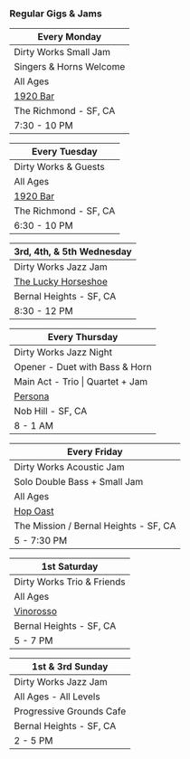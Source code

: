 <div class="text-center">
  <h3>Regular Gigs & Jams</h3>

  | Every Monday
  |-
  | Dirty Works Small Jam
  | Singers & Horns Welcome
  | All Ages
  | <a href="https://1920bar.square.site" target="new">1920 Bar</a>
  | The Richmond - SF, CA
  | 7:30 - 10 PM

  | Every Tuesday
  |-
  | Dirty Works & Guests
  | All Ages
  | <a href="https://1920bar.square.site" target="new">1920 Bar</a>
  | The Richmond - SF, CA
  | 6:30 - 10 PM

  | 3rd, 4th, & 5th Wednesday
  |-
  | Dirty Works Jazz Jam
  | <a href="https://www.theluckyhorseshoebar.com" target="Shoe">The Lucky Horseshoe</a>
  | Bernal Heights - SF, CA
  | 8:30 - 12 PM

  | Every Thursday
  |-
  | Dirty Works Jazz Night
  | Opener - Duet with Bass & Horn
  | Main Act - Trio \| Quartet + Jam
  | <a href="https://www.persona-sf.com" target="new">Persona</a>
  | Nob Hill - SF, CA
  | 8 - 1 AM

  | Every Friday
  |-
  | Dirty Works Acoustic Jam
  | Solo Double Bass + Small Jam
  | All Ages
  | <a href="https://hopoast.com" target="new">Hop Oast</a>
  | The Mission / Bernal Heights - SF, CA
  | 5 - 7:30 PM

  | 1st Saturday
  |-
  | Dirty Works Trio & Friends
  | All Ages
  | <a href="https://vinorosso-sf.com" target="new">Vinorosso</a>
  | Bernal Heights - SF, CA
  | 5 - 7 PM

  | 1st & 3rd Sunday
  |-
  | Dirty Works Jazz Jam
  | All Ages - All Levels
  | Progressive Grounds Cafe
  | Bernal Heights - SF, CA
  | 2 - 5 PM
</div>
